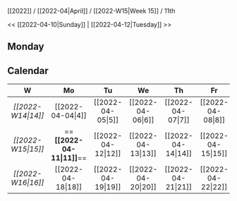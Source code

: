 [[2022]] / [[2022-04|April]] / [[2022-W15|Week 15]] / 11th

<<  [[2022-04-10|Sunday]]   |  [[2022-04-12|Tuesday]]  >>︎

## Monday

## Calendar
| W  | Mo | Tu | We | Th | Fr | Sa | Su |
|:--:|:--:|:--:|:--:|:--:|:--:|:--:|:--:|
| *[[2022-W14\|14]]* | [[2022-04-04\|4]]  | [[2022-04-05\|5]]  | [[2022-04-06\|6]]  | [[2022-04-07\|7]]  | [[2022-04-08\|8]]  | [[2022-04-09\|9]]  | [[2022-04-10\|10]] |
| *[[2022-W15\|15]]* | ==**[[2022-04-11\|11]]**== | [[2022-04-12\|12]] | [[2022-04-13\|13]] | [[2022-04-14\|14]] | [[2022-04-15\|15]] | [[2022-04-16\|16]] | [[2022-04-17\|17]] |
| *[[2022-W16\|16]]* | [[2022-04-18\|18]] | [[2022-04-19\|19]] | [[2022-04-20\|20]] | [[2022-04-21\|21]] | [[2022-04-22\|22]] | [[2022-04-23\|23]] | [[2022-04-24\|24]] |
